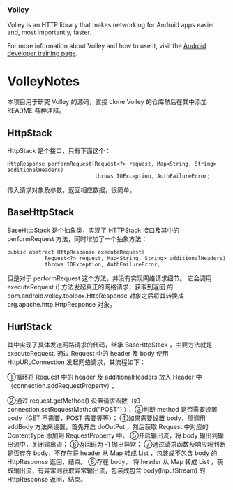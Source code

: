 ### Volley

Volley is an HTTP library that makes networking for Android apps easier and, most
importantly, faster.

For more information about Volley and how to use it, visit the [Android developer training
page](https://developer.android.com/training/volley/index.html).
# VolleyNotes
本项目用于研究 Volley 的源码，直接 clone Volley 的仓库然后在其中添加 README 各种注释。

## HttpStack
HttpStack 是个接口，只有下面这个：
```
HttpResponse performRequest(Request<?> request, Map<String, String> additionalHeaders)
                            throws IOException, AuthFailureError;
```
传入请求对象及参数，返回相应数据，很简单。
## BaseHttpStack
BaseHttpStack 是个抽象类，实现了 HTTPStack 接口及其中的 performRequest 方法，同时增加了一个抽象方法：
```
public abstract HttpResponse executeRequest(
            Request<?> request, Map<String, String> additionalHeaders)
            throws IOException, AuthFailureError;
```
但是对于 performRequest 这个方法，并没有实现网络请求细节。
它会调用 executeRequest () 方法发起真正的网络请求，获取到返回
的 com.android.volley.toolbox.HttpResponse 对象之后将其转换成 org.apache.http.HttpResponse 对象。
## HurlStack
其中实现了具体发送网路请求的代码，继承 BaseHttpStack ，主要方法就是 executeRequest.
通过 Request 中的 header 及 body 使用 HttpURLConnection 发起网络请求，其流程如下：</p>
①循环将 Request 中的 header 及 additionalHeaders 放入 Header 中（connection.addRequestProperty）；</p>
②通过 request.getMethod() 设置请求函数（如 connection.setRequestMethod("POST") ）；
③判断 method 是否需要设置 body（GET 不需要，POST 需要等等）；
④如果需要设置 body，那调用 addBody 方法来设置，首先开启 doOutPut ，然后获取 Request 中对应的 ContentType 添加到 RequestProperty 中。
⑤开启输出流，将 body 输出到输出流中，关闭输出流；
⑥返回码为 -1 抛出异常；
⑦通过请求函数及响应吗判断是否存在 body，不存在将 header 从 Map 转成 List ，包装成不包含 body 的 HttpResponse 返回，结束。
⑧存在 body， 将 header 从 Map 转成 List ，获取输出流，有异常则获取异常输出流，包装成包含 body(InputStream) 的 HttpResponse 返回，结束。
